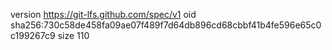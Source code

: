 version https://git-lfs.github.com/spec/v1
oid sha256:730c58de458fa09ae07f489f7d64db896cd68cbbf41b4fe596e65c0c199267c9
size 110
